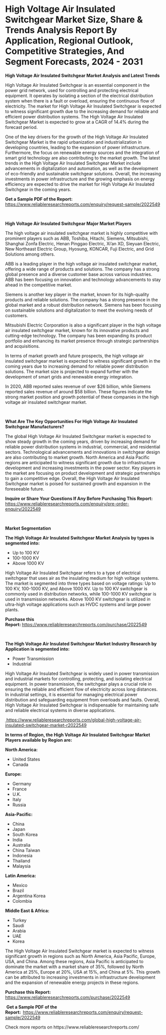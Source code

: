 <p><h1>High Voltage Air Insulated Switchgear Market Size, Share & Trends Analysis Report By Application, Regional Outlook, Competitive Strategies, And Segment Forecasts, 2024 - 2031</h1></p><p><strong>High Voltage Air Insulated Switchgear Market Analysis and Latest Trends</strong></p>
<p><p>High Voltage Air Insulated Switchgear is an essential component in the power grid network, used for controlling and protecting electrical equipment. It operates by isolating a section of the electrical distribution system when there is a fault or overload, ensuring the continuous flow of electricity. The market for High Voltage Air Insulated Switchgear is expected to witness significant growth due to the increasing demand for reliable and efficient power distribution systems. The High Voltage Air Insulated Switchgear Market is expected to grow at a CAGR of 14.4% during the forecast period.</p><p>One of the key drivers for the growth of the High Voltage Air Insulated Switchgear Market is the rapid urbanization and industrialization in developing countries, leading to the expansion of power infrastructure. Furthermore, the focus on renewable energy sources and the integration of smart grid technology are also contributing to the market growth. The latest trends in the High Voltage Air Insulated Switchgear Market include advancements in digitalization and automation, as well as the development of eco-friendly and sustainable switchgear solutions. Overall, the increasing investments in power infrastructure and the growing emphasis on energy efficiency are expected to drive the market for High Voltage Air Insulated Switchgear in the coming years.</p></p>
<p><strong>Get a Sample PDF of the Report:&nbsp;</strong> <a href="https://www.reliableresearchreports.com/enquiry/request-sample/2022549">https://www.reliableresearchreports.com/enquiry/request-sample/2022549</a></p>
<p>&nbsp;</p>
<p><strong>High Voltage Air Insulated Switchgear Major Market Players</strong></p>
<p><p>The high voltage air insulated switchgear market is highly competitive with prominent players such as ABB, Toshiba, Hitachi, Siemens, Mitsubishi, Shanghai Zonfa Electric, Henan Pinggao Electric, Xi’an XD, Sieyuan Electric, New Northeast Electric Group, Hyosung, KONCAR, Fuji Electric, and Grid Solutions among others.</p><p>ABB is a leading player in the high voltage air insulated switchgear market, offering a wide range of products and solutions. The company has a strong global presence and a diverse customer base across various industries. ABB has been focusing on innovation and technology advancements to stay ahead in the competitive market.</p><p>Siemens is another key player in the market, known for its high-quality products and reliable solutions. The company has a strong presence in the global market and a robust distribution network. Siemens has been focusing on sustainable solutions and digitalization to meet the evolving needs of customers.</p><p>Mitsubishi Electric Corporation is also a significant player in the high voltage air insulated switchgear market, known for its innovative products and cutting-edge technology. The company has been expanding its product portfolio and enhancing its market presence through strategic partnerships and acquisitions.</p><p>In terms of market growth and future prospects, the high voltage air insulated switchgear market is expected to witness significant growth in the coming years due to increasing demand for reliable power distribution solutions. The market size is projected to expand further with the development of smart grids and renewable energy integration.</p><p>In 2020, ABB reported sales revenue of over $26 billion, while Siemens reported sales revenue of around $58 billion. These figures indicate the strong market position and growth potential of these companies in the high voltage air insulated switchgear market.</p></p>
<p>&nbsp;</p>
<p><strong>What Are The Key Opportunities For High Voltage Air Insulated Switchgear Manufacturers?</strong></p>
<p><p>The global High Voltage Air Insulated Switchgear market is expected to show steady growth in the coming years, driven by increasing demand for reliable power distribution systems in industrial, commercial, and residential sectors. Technological advancements and innovations in switchgear design are also contributing to market growth. North America and Asia Pacific regions are anticipated to witness significant growth due to infrastructure development and increasing investments in the power sector. Key players in the market are focusing on product development and strategic partnerships to gain a competitive edge. Overall, the High Voltage Air Insulated Switchgear market is poised for sustained growth and expansion in the foreseeable future.</p></p>
<p><strong>Inquire or Share Your Questions If Any Before Purchasing This Report:</strong> <a href="https://www.reliableresearchreports.com/enquiry/pre-order-enquiry/2022549">https://www.reliableresearchreports.com/enquiry/pre-order-enquiry/2022549</a></p>
<p>&nbsp;</p>
<p><strong>Market Segmentation</strong></p>
<p><strong>The High Voltage Air Insulated Switchgear Market Analysis by types is segmented into:</strong></p>
<p><ul><li>Up to 100 KV</li><li>100-1000 KV</li><li>Above 1000 KV</li></ul></p>
<p><p>High Voltage Air Insulated Switchgear refers to a type of electrical switchgear that uses air as the insulating medium for high voltage systems. The market is segmented into three types based on voltage ratings: Up to 100 KV, 100-1000 KV, and Above 1000 KV. Up to 100 KV switchgear is commonly used in distribution networks, while 100-1000 KV switchgear is used in transmission networks. Above 1000 KV switchgear is utilized in ultra-high voltage applications such as HVDC systems and large power plants.</p></p>
<p><strong>Purchase this Report:&nbsp;</strong><a href="https://www.reliableresearchreports.com/purchase/2022549">https://www.reliableresearchreports.com/purchase/2022549</a></p>
<p>&nbsp;</p>
<p><strong>The High Voltage Air Insulated Switchgear Market Industry Research by Application is segmented into:</strong></p>
<p><ul><li>Power Transmission</li><li>Industrial</li></ul></p>
<p><p>High Voltage Air Insulated Switchgear is widely used in power transmission and industrial markets for controlling, protecting, and isolating electrical equipment. In power transmission, the switchgear plays a crucial role in ensuring the reliable and efficient flow of electricity across long distances. In industrial settings, it is essential for managing electrical power distribution and safeguarding equipment from overloads and faults. Overall, High Voltage Air Insulated Switchgear is indispensable for maintaining safe and reliable electrical systems in diverse applications.</p></p>
<p><a href="https://www.reliableresearchreports.com/global-high-voltage-air-insulated-switchgear-market-r2022549">&nbsp;https://www.reliableresearchreports.com/global-high-voltage-air-insulated-switchgear-market-r2022549</a></p>
<p><strong>In terms of Region, the High Voltage Air Insulated Switchgear Market Players available by Region are:</strong></p>
<p>
    <p> <strong> North America: </strong>
        <ul>
            <li>United States</li>
            <li>Canada</li>
        </ul>
        </p> 
    <p> <strong> Europe: </strong>
        <ul>
            <li>Germany</li>
            <li>France</li>
            <li>U.K.</li>
            <li>Italy</li>
            <li>Russia</li>
        </ul>
        </p> 
    <p> <strong> Asia-Pacific: </strong>
        <ul>
            <li>China</li>
            <li>Japan</li>
            <li>South Korea</li>
            <li>India</li>
            <li>Australia</li>
            <li>China Taiwan</li>
            <li>Indonesia</li>
            <li>Thailand</li>
            <li>Malaysia</li>
        </ul>
        </p> 
    <p> <strong> Latin America: </strong>
        <ul>
            <li>Mexico</li>
            <li>Brazil</li>
            <li>Argentina Korea</li>
            <li>Colombia</li>
        </ul>
        </p> 
    <p> <strong> Middle East & Africa: </strong>
        <ul>
            <li>Turkey</li>
            <li>Saudi</li>
            <li>Arabia</li>
            <li>UAE</li>
            <li>Korea</li>
        </ul>
    </p>
    </p>
<p><p>The High Voltage Air Insulated Switchgear market is expected to witness significant growth in regions such as North America, Asia Pacific, Europe, USA, and China. Among these regions, Asia Pacific is anticipated to dominate the market with a market share of 35%, followed by North America at 25%, Europe at 20%, USA at 15%, and China at 5%. This growth can be attributed to increasing investments in infrastructure development and the expansion of renewable energy projects in these regions.</p></p>
<p><strong>Purchase this Report: </strong><a href="https://www.reliableresearchreports.com/purchase/2022549">https://www.reliableresearchreports.com/purchase/2022549</a></p>
<p>&nbsp;<strong>Get a Sample PDF of the Report:&nbsp;&nbsp;</strong><a href="https://www.reliableresearchreports.com/enquiry/request-sample/2022549">https://www.reliableresearchreports.com/enquiry/request-sample/2022549</a></p>
<p><strong></strong></p>
<p>Check more reports on https://www.reliableresearchreports.com/</p>